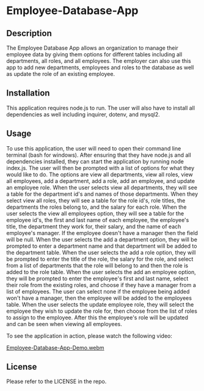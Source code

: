 # Employee-Database-App

## Description

The Employee Database App allows an organization to manage their employee data by giving them options for different tables including all departments, all roles, and all employees. The employer can also use this app to add new departments, employees and roles to the database as well as update the role of an existing employee.

## Installation

This application requires node.js to run. The user will also have to install all dependencies as well including inquirer, dotenv, and mysql2.

## Usage

To use this application, the user will need to open their command line terminal (bash for windows). After ensuring that they have node.js and all dependencies installed, they can start the application by running node index.js. The user will then be prompted with a list of options for what they would like to do. The options are view all departments, view all roles, view all employees, add a department, add a role, add an employee, and update an employee role. When the user selects view all departments, they will see a table for the department id's and names of those departments. When they select view all roles, they will see a table for the role id's, role titles, the departments the roles belong to, and the salary for each role. When the user selects the view all employees option, they will see a table for the employee id's, the first and last name of each employee, the employee's title, the department they work for, their salary, and the name of each employee's manager. If the employee doesn't have a manager then the field will be null. When the user selects the add a department option, they will be prompted to enter a department name and that department will be added to the department table. When the user selects the add a role option, they will be prompted to enter the title of the role, the salary for the role, and select from a list of departments that the role will belong to and then the role is added to the role table. When the user selects the add an employee option, they will be prompted to enter the employee's first and last name, select their role from the existing roles, and choose if they have a manager from a list of employees. The user can select none if the employee being added won't have a manager, then the employee will be added to the employees table. When the user selects the update employee role, they will select the employee they wish to update the role for, then choose from the list of roles to assign to the employee. After this the employee's role will be updated and can be seen when viewing all employees.

To see the application in action, please watch the following video:

[Employee-Database-App-Demo.webm](https://github.com/ShaneLeeJohnson/Employee-Database-App/assets/77424320/fd6310a5-46f5-48ec-9489-5de26532a350)

## License

Please refer to the LICENSE in the repo.
